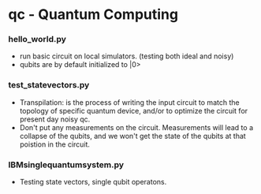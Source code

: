 # qc - Quantum Computing

### hello_world.py
- run basic circuit on local simulators. (testing both ideal and noisy)
- qubits are by default initialized to |0>

### test_statevectors.py
- Transpilation: is the process of writing the input circuit to match the topology of specific quantum device, and/or to optimize the circuit for present day noisy qc.
- Don't put any measurements on the circuit. Measurements will lead to a collapse of the qubits, and we won't get the state of the qubits at that poistion in the circuit.

### IBMsinglequantumsystem.py
- Testing state vectors, single qubit operatons.